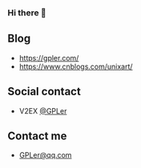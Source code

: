 ### Hi there 👋

<!--
**cxzx150133/cxzx150133** is a ✨ _special_ ✨ repository because its `README.md` (this file) appears on your GitHub profile.

Here are some ideas to get you started:

- 🔭 I’m currently working on ...
- 🌱 I’m currently learning ...
- 👯 I’m looking to collaborate on ...
- 🤔 I’m looking for help with ...
- 💬 Ask me about ...
- 📫 How to reach me: ...
- 😄 Pronouns: ...
- ⚡ Fun fact: ...
-->

## Blog

+ https://gpler.com/
+ https://www.cnblogs.com/unixart/

## Social contact

+ V2EX [@GPLer](https://v2ex.com/member/GPLer)


## Contact me

+ GPLer@qq.com
